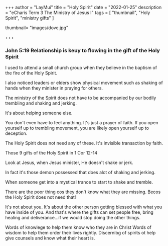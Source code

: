 +++
author = "LayMui"
title = "Holy Spirit"
date = "2022-01-25"
description = "eCharis Term 3 The Ministry of Jesus I"
tags = [
   "thumbnail", "Holy Spirit", "ministry gifts"
]

thumbnail= "images/dove.jpg"

+++

### John 5:19 Relationship is keuy to flowing in the gift of the Holy Spirit

I used to attend a small church group when they believe in the baptism of the fire of the 
Holy Spirit. 

I also noticed leaders or elders show physical movement such as shaking of hands when they minister
in praying for others.

The ministry of the Spirit does not have to be accompanied by our bodily trembling and shaking and jerking.

It's about helping someone else. 

You don't even have to feel anything. 
It's just a prayer of faith.
If you open yourself up to trembling movement, 
you are likely open yourself up to deception.

The Holy Spirit does not need any of these. 
It's invisible transaction by faith.

Those 9 gifts of the Holy Spirit in 1 Cor 12-14 

Look at Jesus, when Jesus minister, He doesn't shake or jerk. 

In fact it's those demon possessed that does alot of shaking and jerking.

When someone get into a mystical trance to start to shake and tremble.

There are the poor thing cos they don't know what they are missing.
Becos the Holy Spirit does not need that!

It's not about you. 
It's about the other person getting blessed with what you have inside of you.
And that's where the gifts can set people free, 
bring healing and deliverance...if we would stop doing the other things.

Words of knowlege to help them know who they are in Christ
Words of wisdom to help them order their lives rightly.
Discernibg of spirits ot help give counsels and know what their heart is.